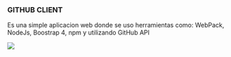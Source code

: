 ### GITHUB CLIENT 
  Es una simple aplicacion web donde se uso herramientas como: WebPack, NodeJs, Boostrap 4, npm y utilizando GitHub API
  
 ![](./src/img/Screenshot_2021-02-21GitHubClient(1).png)
